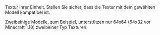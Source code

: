 Textur Ihrer Einheit. Stellen Sie sicher, dass die Textur mit dem gewählten Modell kompatibel ist.

Zweibeinige Modelle, zum Beispiel, unterstützen nur 64x64 (64x32 vor Minecraft 1.18) zweibeiner Typ Texturen.